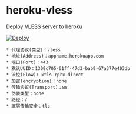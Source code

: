 # heroku-vless
Deploy VLESS server to heroku

[![Deploy](https://www.herokucdn.com/deploy/button.png)](https://dashboard.heroku.com/new?template=https://github.com/ufyurer/vless-dan/tree/main)


```
* 代理协议(类型)：vless 
* 地址(Address)：appname.herokuapp.com
* 端口(Port)：443
* 默认UUID：1309c705-61ff-47d3-bab9-67a377e403db
* 流控(Flow): xtls-rprx-direct
* 加密(encryption)：none
* 传输协议(Transport)：ws
* 伪装类型：none
* 路径：/
* 底层传输安全：tls

